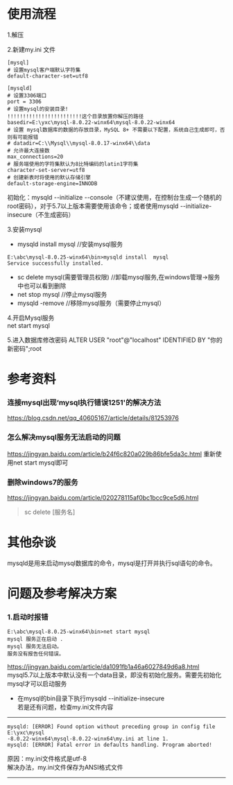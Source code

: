 
# 使用流程
1.解压 

2.新建my.ini 文件

```
[mysql]
# 设置mysql客户端默认字符集
default-character-set=utf8
 
[mysqld]
# 设置3306端口
port = 3306
# 设置mysql的安装目录!
!!!!!!!!!!!!!!!!!!!!!!!!这个目录放置你解压的路径
basedir=E:\yxc\mysql-8.0.22-winx64\mysql-8.0.22-winx64
# 设置 mysql数据库的数据的存放目录，MySQL 8+ 不需要以下配置，系统自己生成即可，否则有可能报错
# datadir=C:\\Mysql\\mysql-8.0.17-winx64\\data
# 允许最大连接数
max_connections=20
# 服务端使用的字符集默认为8比特编码的latin1字符集
character-set-server=utf8
# 创建新表时将使用的默认存储引擎
default-storage-engine=INNODB
```
初始化：mysqld  --initialize --console（不建议使用，在控制台生成一个随机的root密码），对于5.7以上版本需要使用该命令；或者使用mysqld --initialize-insecure（不生成密码）

3.安装mysql

+ mysqld install mysql  //安装mysql服务  
```
E:\abc\mysql-8.0.25-winx64\bin>mysqld install  mysql
Service successfully installed.
```

+ sc delete mysql(需要管理员权限) //卸载mysql服务,在windows管理->服务中也可以看到删除  
+ net stop mysql //停止mysql服务    
+ mysqld -remove  //移除mysql服务（需要停止mysql）

4.开启Mysql服务  
net start mysql

5.进入数据库修改密码
ALTER USER "root"@"localhost" IDENTIFIED  BY "你的新密码";root


# 参考资料
### 连接mysql出现‘mysql执行错误1251'的解决方法
https://blog.csdn.net/qq_40605167/article/details/81253976

### 怎么解决mysql服务无法启动的问题
https://jingyan.baidu.com/article/b24f6c820a029b86bfe5da3c.html
重新使用net start mysql即可

### 删除windows7的服务
https://jingyan.baidu.com/article/020278115af0bc1bcc9ce5d6.html
> sc delete [服务名]  

# 其他杂谈
mysqld是用来启动mysql数据库的命令，mysql是打开并执行sql语句的命令。


# 问题及参考解决方案
### 1.启动时报错
```
E:\abc\mysql-8.0.25-winx64\bin>net start mysql
mysql 服务正在启动 .
mysql 服务无法启动。
服务没有报告任何错误。
```
https://jingyan.baidu.com/article/da1091fb1a46a6027849d6a8.html  
mysql5.7以上版本中默认没有一个data目录，即没有初始化服务。需要先初始化mysql才可以启动服务  

- 在mysql的bin目录下执行mysqld  --initialize-insecure  
若是还有问题，检查my.ini文件内容

---
```
mysqld: [ERROR] Found option without preceding group in config file E:\yxc\mysql
-8.0.22-winx64\mysql-8.0.22-winx64\my.ini at line 1.  
mysqld: [ERROR] Fatal error in defaults handling. Program aborted!
```
原因：my.ini文件格式是utf-8  
解决办法，my.ini文件保存为ANSI格式文件

---
